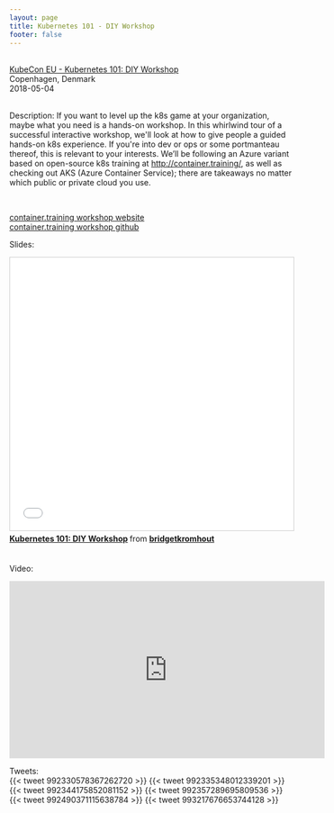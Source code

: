 ```yaml
---
layout: page
title: Kubernetes 101 - DIY Workshop
footer: false
---
```


<br>
<div class="views-field views-field-nothing">        <span class="field-content views-field-field-details"><a href="https://kccnceu18.sched.com/event/Dqul">KubeCon EU - Kubernetes 101: DIY Workshop</a><br>Copenhagen, Denmark<br><span class="date-display-start">2018-05-04</span></span></div>

<br>

Description: If you want to level up the k8s game at your organization, maybe what you need is a hands-on workshop. In this whirlwind tour of a successful interactive workshop, we'll look at how to give people a guided hands-on k8s experience. If you're into dev or ops or some portmanteau thereof, this is relevant to your interests. We’ll be following an Azure variant based on open-source k8s training at http://container.training/, as well as checking out AKS (Azure Container Service); there are takeaways no matter which public or private cloud you use.

<br>

<a href="http://container.training">container.training workshop website</a>
<br>
<a href="https://github.com/jpetazzo/container.training/">container.training workshop github</a>
<br>

Slides:
<br>
<iframe src="//www.slideshare.net/slideshow/embed_code/key/tqolO29yujr1Py" width="595" height="485" frameborder="0" marginwidth="0" marginheight="0" scrolling="no" style="border:1px solid #CCC; border-width:1px; margin-bottom:5px; max-width: 100%;" allowfullscreen> </iframe> <div style="margin-bottom:5px"> <strong> <a href="//www.slideshare.net/bridgetkromhout/kubernetes-101-diy-workshop" title="Kubernetes 101: DIY Workshop" target="_blank">Kubernetes 101: DIY Workshop</a> </strong> from <strong><a href="https://www.slideshare.net/bridgetkromhout" target="_blank">bridgetkromhout</a></strong> </div>

<br>

Video:
<br>

<iframe width="560" height="315" src="https://www.youtube.com/embed/mYsp_cGY2O0" frameborder="0" allow="autoplay; encrypted-media" allowfullscreen></iframe>

<br>

Tweets:
<br>
{{< tweet 992330578367262720 >}}
{{< tweet 992335348012339201 >}}
{{< tweet 992344175852081152 >}}
{{< tweet 992357289695809536 >}}
{{< tweet 992490371115638784 >}}
{{< tweet 993217676653744128 >}}
